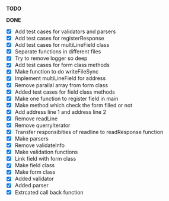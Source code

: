  **TODO**

 **DONE**

 - [x] Add test cases for validators and parsers
 - [x] Add test cases for registerResponse
 - [x] Add test cases for multiLineField class
 - [x] Separate functions in different files
 - [x] Try to remove logger so deep
 - [x] Add test cases for form class methods
 - [x] Make function to do writeFileSync
 - [x] Implement multiLineField for address
 - [x] Remove parallal array from form class
 - [x] Added test cases for field class methods
 - [x] Make one function to register field in main
 - [x] Make method which check the form filled or not
 - [x] Add address line 1 and address line 2
 - [x] Remove readLine
 - [x] Remove querryIterator
 - [x] Transfer responsibities of readline to readResponse function
 - [x] Make parsers
 - [x] Remove validateInfo
 - [x] Make validation functions
 - [x] Link field with form class
 - [x] Make field class
 - [x] Make form class
 - [x] Added validator
 - [x] Added parser
 - [x] Extrcated call back function
